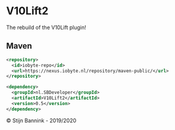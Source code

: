 # V10Lift2
The rebuild of the V10Lift plugin!

## Maven
```xml
<repository>
  <id>iobyte-repo</id>
  <url>https://nexus.iobyte.nl/repository/maven-public/</url>
</repository>

<dependency>
  <groupId>nl.SBDeveloper</groupId>
  <artifactId>V10Lift2</artifactId>
  <version>0.5</version>
</dependency>
```

© Stijn Bannink - 2019/2020
